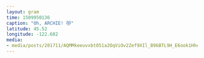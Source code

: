 ```yaml
---
layout: gram
time: 1509950136
caption: "Oh, ARCHIE! 😻"
latitude: 45.52
longitude: -122.682
media:
- media/posts/201711/AQMMkeeuvxbtO51a2OqViOv2Zef9XIl_B96BTL9H_E6ook1HhePyF2YDHE7iAhbTHu3SbCNPm4TIttZkaeJuesZjNVHQV2tRAEwqJg_17907246388040921.mp4
---
```

